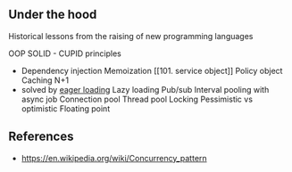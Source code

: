## Under the hood
Historical lessons from the raising of new programming languages

OOP
SOLID - CUPID principles
- Dependency injection
Memoization
[[101. service object]] 
Policy object 
Caching 
N+1
- solved by [eager loading](https://en.wikipedia.org/wiki/Lazy_loading)
Lazy loading 
Pub/sub
Interval pooling with async job
Connection pool
Thread pool
Locking 
Pessimistic vs optimistic
Floating point

## References
- https://en.wikipedia.org/wiki/Concurrency_pattern
